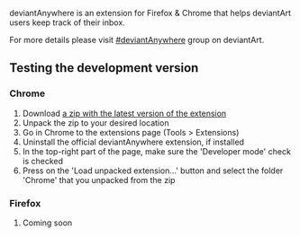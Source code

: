 deviantAnywhere is an extension for Firefox & Chrome that helps deviantArt users keep track of their inbox.

For more details please visit [#deviantAnywhere](http://deviantanywhere.deviantart.com/) group on deviantArt.

## Testing the development version
### Chrome

1. Download [a zip with the latest version of the extension](https://github.com/postal2600/deviantAnywhere/archive/master.zip)
2. Unpack the zip to your desired location
3. Go in Chrome to the extensions page (Tools > Extensions)
4. Uninstall the official deviantAnywhere extension, if installed
5. In the top-right part of the page, make sure the 'Developer mode' check is checked
6. Press on the 'Load unpacked extension...' button and select the folder 'Chrome' that you unpacked from the zip

### Firefox

1. Coming soon